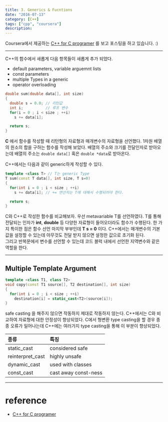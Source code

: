 ```yaml
---
title: 3. Generics & Fucntions
date: "2016-07-13"
category: [C++]
tags: ["cpp", "coursera"]
description:
---
```


Coursera에서 제공하는 [C++ for C programer](https://www.coursera.org/learn/c-plus-plus-a/home/info) 를 보고 포스팅을 하고 있습니다. :)

---

C++의 함수에서 새롭게 다음 항목들이 새롭게 추가 되었다.

- default parameters, variable arguemnt lists
- const parameters
- multiple Types in a generic
- operator overloading

```c
double sum(double data[], int size)
{
  double s = 0.0; // 리턴값
  int i;          // 루프 변수
  for(i = 0 ; i < size ; ++i)
    s += data[i];

  return s;
}
```

**C** 에서 함수를 작성할 때 리턴형의 자료형과 매개변수의 자료형을 선언했다. 1차원 배열의 원소의 합을 구하는 함수를 작성해 보았다. 배열의 주소와 크기를 전달인자로 받아오는데 배열의 주소는 `double data[]` 혹은 `double *data`로 받아온다.

C++에서는 다음과 같이 generic하게 작성할 수 있다.
```cpp
template <class T> // T는 generic Type
T sum(const T data[], int size, T s=0)
{
  for(int i = 0 ; i < size ; ++i)
    s += data[i]; // += 연산자는 T에 대해서 수행되어야 한다.

  return s;
}
```

C와 C++로 작성한 함수를 비교해보자. 우선 metavariable T를 선언하였다. T를 통해 전달되는 인자가 **int**, **double** 등 다양한 자료형이 들어오더라도 함수가 수행된다. 한 가지 특이한 점은 함수 선언 마지막 부부인데 **T s = 0** 이다. C++에서는 매개변수의 기본값을 설정할 수 있는데 아무것도 전달 받지 않으면 설정한 값으로 초기화 된다.  
그리고 반복문에서 변수를 선언할 수 있는데 코드 블럭 내에서 선언한 지역변수와 같은 역할을 한다.

---

## Multiple Template Argument

```cpp
template <class T1, class T2>
void copy(const T1 source[], T2 destination[], int size)
{
  for(int i = 0 ; i < size ; ++i)
    destination[i] = static_cast<T2>(source[i]);
}
```

safe casting 을 해주지 않으면 작동하지 제대로 작동하지 않는다. C++에서는 C와 비교하여 자료형에 대한 안정성이 향상되었다. C에서 형변환 type casting을 할 경우 종종 오류가 일어나는데 C++에는 여러가지 type casting을 통해 이 부분이 향상되었다.

| 종류 | 특징 |
|:-------------------|:-----------------|
| static_cast<type> | considered safe |
| reinterpret_cast<type> | highly unsafe |
| dynamic_cast<type> | used with classes |
| const_cast<type> | cast away const-ness |


---

# reference
- [C++ for C programer](https://www.coursera.org/learn/c-plus-plus-a/home/info)
